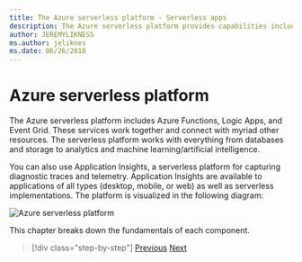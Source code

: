 ```yaml
---
title: The Azure serverless platform - Serverless apps
description: The Azure serverless platform provides capabilities including event-triggered instant scale code, cloud-based pub/sub, workflow orchestration and more.
author: JEREMYLIKNESS
ms.author: jeliknes
ms.date: 06/26/2018
---
```

# Azure serverless platform

The Azure serverless platform includes Azure Functions, Logic Apps, and Event Grid. These services work together and connect with myriad other resources. The serverless platform works with everything from databases and storage to analytics and machine learning/artificial intelligence.

You can also use Application Insights, a serverless platform for capturing diagnostic traces and telemetry. Application Insights are available to applications of all types (desktop, mobile, or web) as well as serverless implementations. The platform is visualized in the following diagram:

![Azure serverless platform](./media/azure-serverless-platform.png)

This chapter breaks down the fundamentals of each component.

> [!div class="step-by-step"]
> [Previous](serverless-design-examples.md)
> [Next](azure-functions.md)